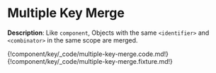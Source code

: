 # Multiple Key Merge

__Description__: Like `component`, Objects with the same `<identifier>` and `<combinator>` in the same scope are merged.

{!component/key/_code/multiple-key-merge.code.md!}
{!component/key/_code/multiple-key-merge.fixture.md!}

<div class="cf"></div>
<div class="end-last"></div>

